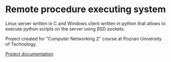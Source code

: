 # Remote procedure executing system

Linux server written in C and Windows client written in python that allows to execute python scripts on the server using BSD sockets.

Project created for "Computer Networking 2" course at Poznan University of Technology.

[Project documentation](./doc/sprawozdanie.md)